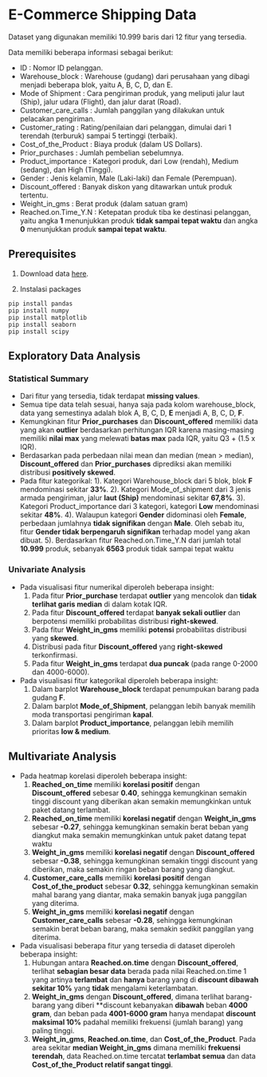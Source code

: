 # E-Commerce Shipping Data

Dataset yang digunakan memiliki 10.999 baris dari 12 fitur yang tersedia.

Data memiliki beberapa informasi sebagai berikut:
- ID : Nomor ID pelanggan.
- Warehouse_block : Warehouse (gudang) dari perusahaan yang dibagi menjadi beberapa blok, yaitu A, B, C, D, dan E.
- Mode of Shipment : Cara pengiriman produk, yang meliputi jalur laut (Ship), jalur udara (Flight), dan jalur darat (Road).
- Customer_care_calls : Jumlah panggilan yang dilakukan untuk pelacakan pengiriman.
- Customer_rating : Rating/penilaian dari pelanggan, dimulai dari 1 terendah (terburuk) sampai 5 tertinggi (terbaik).
- Cost_of_the_Product : Biaya produk (dalam US Dollars).
- Prior_purchases : Jumlah pembelian sebelumnya.
- Product_importance : Kategori produk, dari Low (rendah), Medium (sedang), dan High (Tinggi).
- Gender : Jenis kelamin, Male (Laki-laki) dan Female (Perempuan).
- Discount_offered : Banyak diskon yang ditawarkan untuk produk tertentu.
- Weight_in_gms : Berat produk (dalam satuan gram)
- Reached.on.Time_Y.N : Ketepatan produk tiba ke destinasi pelanggan, yaitu angka **1** menunjukkan produk **tidak sampai tepat waktu** dan angka **0** menunjukkan produk **sampai tepat waktu**.

## Prerequisites

1. Download data [here](https://www.kaggle.com/datasets/prachi13/customer-analytics).

2. Instalasi packages
```code
pip install pandas
pip install numpy
pip install matplotlib
pip install seaborn
pip install scipy
```

## Exploratory Data Analysis
### Statistical Summary
- Dari fitur yang tersedia, tidak terdapat **missing values**.
- Semua tipe data telah sesuai, hanya saja pada kolom warehouse_block, data yang semestinya adalah blok A, B, C, D, **E** menjadi A, B, C, D, **F**.
- Kemungkinan fitur **Prior_purchases** dan **Discount_offered** memiliki data yang akan **outlier** berdasarkan perhitungan IQR karena masing-masing memiliki **nilai max** yang melewati **batas max** pada IQR, yaitu Q3 + (1.5 x IQR).
- Berdasarkan pada perbedaan nilai mean dan median (mean > median), **Discount_offered** dan **Prior_purchases** diprediksi akan memiliki distribusi **positively skewed**.
- Pada fitur kategorikal:
    1). Kategori Warehouse_block dari 5 blok, blok **F** mendominasi sekitar **33%**. 
    2). Kategori Mode_of_shipment dari 3 jenis armada pengiriman, jalur **laut (Ship)** mendominasi sekitar **67,8%**.
    3). Kategori Product_importance dari 3 kategori, kategori **Low** mendominasi sekitar **48%**.
    4). Walaupun kategori **Gender** didominasi oleh **Female**, perbedaan jumlahnya **tidak signifikan** dengan **Male**. Oleh sebab itu, fitur **Gender tidak berpengaruh signifikan** terhadap model yang akan dibuat.
    5). Berdasarkan fitur Reached.on.Time_Y.N dari jumlah total **10.999** produk, sebanyak **6563** produk tidak sampai tepat waktu


### Univariate Analysis
- Pada visualisasi fitur numerikal diperoleh beberapa insight:
    1. Pada fitur **Prior_purchase** terdapat **outlier** yang mencolok dan **tidak terlihat garis median** di dalam kotak IQR.
    2. Pada fitur **Discount_offered** terdapat **banyak sekali outlier** dan berpotensi memiliki probabilitas distribusi **right-skewed**.
    3. Pada fitur **Weight_in_gms** memiliki **potensi** probabilitas distribusi yang **skewed**.
    4. Distribusi pada fitur **Discount_offered** yang **right-skewed** terkonfirmasi.
    5. Pada fitur **Weight_in_gms** terdapat **dua puncak** (pada range 0-2000 dan 4000-6000).
- Pada visualisasi fitur kategorikal diperoleh beberapa insight:
    1. Dalam barplot **Warehouse_block** terdapat penumpukan barang pada gudang **F**.
    2. Dalam barplot **Mode_of_Shipment**, pelanggan lebih banyak memilih moda transportasi pengiriman **kapal**.
    3. Dalam barplot **Product_importance**, pelanggan lebih memilih prioritas **low & medium**.
 
## Multivariate Analysis
- Pada heatmap korelasi diperoleh beberapa insight:
    1. **Reached_on_time** memiliki **korelasi positif** dengan **Discount_offered** sebesar **0.40**, sehingga kemungkinan semakin tinggi discount yang diberikan akan semakin memungkinkan untuk paket datang terlambat.
    2. **Reached_on_time** memiliki **korelasi negatif** dengan **Weight_in_gms** sebesar **-0.27**, sehingga kemungkinan semakin berat beban yang diangkut maka semakin memungkinkan untuk paket datang tepat waktu
    3. **Weight_in_gms** memiliki **korelasi negatif** dengan **Discount_offered** sebesar **-0.38**, sehingga kemungkinan semakin tinggi discount yang diberikan, maka semakin ringan beban barang yang diangkut.
    4. **Customer_care_calls** memiliki **korelasi positif** dengan **Cost_of_the_product** sebesar **0.32**, sehingga kemungkinan semakin mahal barang yang diantar, maka semakin banyak juga panggilan yang diterima.
    5. **Weight_in_gms** memiliki **korelasi negatif** dengan **Customer_care_calls** sebesar **-0.28**, sehingga kemungkinan semakin berat beban barang, maka semakin sedikit panggilan yang diterima.
- Pada visualisasi beberapa fitur yang tersedia di dataset diperoleh beberapa insight:
    1. Hubungan antara **Reached.on.time** dengan **Discount_offered**, terlihat **sebagian besar data** berada pada nilai Reached.on.time 1 yang artinya **terlambat** dan **hanya** barang yang di **discount dibawah sekitar 10%** yang **tidak** mengalami keterlambatan.
    2. **Weight_in_gms** dengan **Discount_offered**, dimana terlihat barang-barang yang diberi **discount kebanyakan **dibawah** beban **4000 gram**, dan beban pada **4001-6000 gram** hanya mendapat **discount maksimal 10%** padahal memiliki frekuensi (jumlah barang) yang paling tinggi.
    3. **Weight_in_gms**, **Reached.on.time**, dan **Cost_of_the_Product**. Pada area sekitar **median Weight_in_gms** dimana memiliki **frekuensi terendah**, data Reached.on.time tercatat **terlambat semua** dan data **Cost_of_the_Product relatif sangat tinggi**.
